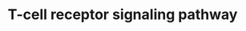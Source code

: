 ---
annotations:
- id: CL:0000084
  parent: native cell
  type: Cell Type Ontology
  value: T cell
- id: PW:0000821
  parent: signaling pathway
  type: Pathway Ontology
  value: T cell receptor signaling pathway
authors:
- A.Pandey
- MaintBot
- Thomas
- Khanspers
- NetPath
- AlexanderPico
- Zari
- Evelo
- Mkutmon
- AMTan
- Eweitz
- Egonw
description: The T-cell antigen receptor (TCR) complex is composed of a ligand-binding
  subunit, the α and β chains, and a signaling subunit, namely the CD3ε, γ and δ chains
  and the TCRζ chain. This complex participates in T-cell activation upon the presentation
  of the antigen peptide (derived from the foreign antigen) bound to the MHC (Class
  I and Class II) residing on antigen-presenting cells (APCs), including dendritic
  cells, macrophages and B cells. Co-stimulatory receptors, such as CD2, CD28, CD4,
  CD8, and integrin molecules, contribute to signal transduction by modulating the
  response threshold. All the above components along with accessory proteins essential
  for MHC are a part of the immunological synapse that initiates T-cell activation.  Protein
  tyrosine phosphorylation mediated by the Src family kinases Lck and Fyn, in turn
  regulated by CD45, is the initial event in TCR signaling. Lck is activated by the
  interaction of MHC and CD4 or CD8. It then induces the phosphorylation and activation
  of TCR-CD3 complex and eventually mediates Fyn activation. The activated Src kinases
  phosphorylate ITAMs (Immune receptor tyrosine-based activation motifs) present on
  CD3γ, δ, ε and ζ chain. The 70-kd ζ chain–associated protein kinase (ZAP70) is then
  recruited to the ITAMs followed by its phosphorylation and subsequent activation
  which results in further amplification of the response. These activated PTKs induce
  tyrosine phosphorylation of several polypeptides, including the transmembrane adaptor
  LAT (Linker Activator for T-Cells). Protein tyrosine phosphorylation subsequently
  leads to the activation of multiple pathways, including ERK (Extracellular Signal
  Regulated Kinase), JNK (c-Jun N-terminal Kinase), NF-κB (Nuclear factor of kappa
  light polypeptide gene enhancer in B-cells 1) and NFAT(Nuclear Factor of Activated
  T-Cells) pathways, which ultimately induce effector functions.  CD28 ligation by
  B7-1 or B7-2 helps in bringing the T-Cell and Antigen Presenting Cell membranes
  into close proximity. This event also provides a co-stimulatory signal leading to
  the production of IL-2 and T- cell activation. Besides CD28, many other transmembrane
  receptors also modulate specific elements of TCR signaling. CD28 and CD45 activate
  Lck which in turn induces the phosphorylation and activation of the TCR-CD3 complex
  and consequently, the tyrosine kinases Fyn and ZAP70. CD45 plays a role in antagonizing
  the effect of inhibitory proteins on T-cell activation. ZAP70 induces activation
  of LAT (Linker for Activation of T-Cells), an integral membrane adaptor protein
  which further binds to GADS (Growth Factor Receptor-Bound Protein-2-Related Adaptor
  Protein-2), SLP76 (SH2 Domain-Containing Leukocyte Protein-76), and ITK (IL-2 inducible
  T-cell kinase). This complex facilitates the activation of PLCG1 (Phospholipase-C-Gamma1)
  that is responsible for the production of the second messengers DAG (Diacylglycerol)
  and IP3 (Inositol Triphosphate). DAG activates proteins including PKCθ (Protein
  Kinase-C-Theta) and Ras, whereas IP3 leads to Ca2+ release from ER and also facilitates
  influx of extracellular calcium. Increased intracellular Ca2+ activates the phosphatase
  Calcineurin that dephosphorylates NFAT which then enters the nucleus and promotes
  transcription.  Activated LAT also binds multiple adaptor proteins including GRB2,
  GRAP (GRB2- Related Adaptor Protein) and GADS to facilitate activation of serine/threonine
  kinases such as Raf1, MEK (MAPK/ERK Kinase) and dual-specificity kinases ERK1/2
  that are involved in activation of MAPKs (Mitogen activated protein kinases) resulting
  in the induction of transcription factor Elk1.  ZAP70 also activates IKKs via the
  CARD11 (Caspase recruitment domain family, member 11) -BCL10 (B-Cell CLL/lymphoma-10)-MALT1
  (Mucosa Associated Lymphoid Tissue Lymphoma Translocation Gene-1) complex and MAP3K
  (activated by PKCθ) which in turn relieve NF-κB of IκB (NF-kappa-B inhibitor beta)
  and allow its nuclear translocation and transcriptional activation. ZAP70 also activates
  p38 via Vav, Rac and MKK3/6 (Mitogen-Activated Protein Kinase Kinase-3 / Mitogen-Activated
  Protein Kinase Kinase-6). p38 then activates the transcription factor ATF2 (Activating
  Transcription Factor-2).  Activated Rac also activates JNK via MEKK1 and MKK4/7
  (MKK4 (Mitogen-Activated Protein Kinase Kinase-4/ Mitogen-Activated Protein Kinase
  Kinase-7) which eventually leads to activation of c-Jun mediated transcription.  SIT
  (SHP2-Interacting Transmembrane Adaptor Protein) and CTLA4 (Cytotoxic T-Lymphocyte
  Antigen-4) are transmembrane adaptor proteins that interact with the SHP2 (SH2-containing
  Protein tyrosine Phosphatase-2) and negatively regulate T-cell activation by inhibiting
  the phosphorylation of Fyn and CD28 respectively. CTLA4 has a greater affinity for
  its B7-1/B7-2ligands in comparison toCD28 and thus competes for them. During T-cell
  activation CTLA4 is endocytosed to quicken the response. ZAP70 facilitates translocation
  of CTLA4 to the membrane when the response needs to be controlled. PAG (Phosphoprotein
  Associated with Glycosphingolipid Microdomains), a transmembrane adaptor molecule
  is associated with CSK (c-Src Tyrosine Kinase), an inhibitor of Src-related protein
  tyrosine kinases. Overexpression of PAG inhibits TCR-mediated responses.  Dual specificity
  phosphatase 3 (DUSP3) or VHR is also induced by ZAP70 which consequently down regulates
  ERK activation and thus controls T-cell response.  Please access this pathway at
  [http://www.netpath.org/netslim/tcr_pathway.html NetSlim] database.
last-edited: 2022-02-04
ndex: 8a3527f1-8b61-11eb-9e72-0ac135e8bacf
organisms:
- Homo sapiens
redirect_from:
- /index.php/Pathway:WP69
- /instance/WP69
revision: null
schema-jsonld:
- '@context': https://schema.org/
  '@id': https://wikipathways.github.io/pathways/WP69.html
  '@type': Dataset
  creator:
    '@type': Organization
    name: WikiPathways
  description: The T-cell antigen receptor (TCR) complex is composed of a ligand-binding
    subunit, the α and β chains, and a signaling subunit, namely the CD3ε, γ and δ
    chains and the TCRζ chain. This complex participates in T-cell activation upon
    the presentation of the antigen peptide (derived from the foreign antigen) bound
    to the MHC (Class I and Class II) residing on antigen-presenting cells (APCs),
    including dendritic cells, macrophages and B cells. Co-stimulatory receptors,
    such as CD2, CD28, CD4, CD8, and integrin molecules, contribute to signal transduction
    by modulating the response threshold. All the above components along with accessory
    proteins essential for MHC are a part of the immunological synapse that initiates
    T-cell activation.  Protein tyrosine phosphorylation mediated by the Src family
    kinases Lck and Fyn, in turn regulated by CD45, is the initial event in TCR signaling.
    Lck is activated by the interaction of MHC and CD4 or CD8. It then induces the
    phosphorylation and activation of TCR-CD3 complex and eventually mediates Fyn
    activation. The activated Src kinases phosphorylate ITAMs (Immune receptor tyrosine-based
    activation motifs) present on CD3γ, δ, ε and ζ chain. The 70-kd ζ chain–associated
    protein kinase (ZAP70) is then recruited to the ITAMs followed by its phosphorylation
    and subsequent activation which results in further amplification of the response.
    These activated PTKs induce tyrosine phosphorylation of several polypeptides,
    including the transmembrane adaptor LAT (Linker Activator for T-Cells). Protein
    tyrosine phosphorylation subsequently leads to the activation of multiple pathways,
    including ERK (Extracellular Signal Regulated Kinase), JNK (c-Jun N-terminal Kinase),
    NF-κB (Nuclear factor of kappa light polypeptide gene enhancer in B-cells 1) and
    NFAT(Nuclear Factor of Activated T-Cells) pathways, which ultimately induce effector
    functions.  CD28 ligation by B7-1 or B7-2 helps in bringing the T-Cell and Antigen
    Presenting Cell membranes into close proximity. This event also provides a co-stimulatory
    signal leading to the production of IL-2 and T- cell activation. Besides CD28,
    many other transmembrane receptors also modulate specific elements of TCR signaling.
    CD28 and CD45 activate Lck which in turn induces the phosphorylation and activation
    of the TCR-CD3 complex and consequently, the tyrosine kinases Fyn and ZAP70. CD45
    plays a role in antagonizing the effect of inhibitory proteins on T-cell activation.
    ZAP70 induces activation of LAT (Linker for Activation of T-Cells), an integral
    membrane adaptor protein which further binds to GADS (Growth Factor Receptor-Bound
    Protein-2-Related Adaptor Protein-2), SLP76 (SH2 Domain-Containing Leukocyte Protein-76),
    and ITK (IL-2 inducible T-cell kinase). This complex facilitates the activation
    of PLCG1 (Phospholipase-C-Gamma1) that is responsible for the production of the
    second messengers DAG (Diacylglycerol) and IP3 (Inositol Triphosphate). DAG activates
    proteins including PKCθ (Protein Kinase-C-Theta) and Ras, whereas IP3 leads to
    Ca2+ release from ER and also facilitates influx of extracellular calcium. Increased
    intracellular Ca2+ activates the phosphatase Calcineurin that dephosphorylates
    NFAT which then enters the nucleus and promotes transcription.  Activated LAT
    also binds multiple adaptor proteins including GRB2, GRAP (GRB2- Related Adaptor
    Protein) and GADS to facilitate activation of serine/threonine kinases such as
    Raf1, MEK (MAPK/ERK Kinase) and dual-specificity kinases ERK1/2 that are involved
    in activation of MAPKs (Mitogen activated protein kinases) resulting in the induction
    of transcription factor Elk1.  ZAP70 also activates IKKs via the CARD11 (Caspase
    recruitment domain family, member 11) -BCL10 (B-Cell CLL/lymphoma-10)-MALT1 (Mucosa
    Associated Lymphoid Tissue Lymphoma Translocation Gene-1) complex and MAP3K (activated
    by PKCθ) which in turn relieve NF-κB of IκB (NF-kappa-B inhibitor beta) and allow
    its nuclear translocation and transcriptional activation. ZAP70 also activates
    p38 via Vav, Rac and MKK3/6 (Mitogen-Activated Protein Kinase Kinase-3 / Mitogen-Activated
    Protein Kinase Kinase-6). p38 then activates the transcription factor ATF2 (Activating
    Transcription Factor-2).  Activated Rac also activates JNK via MEKK1 and MKK4/7
    (MKK4 (Mitogen-Activated Protein Kinase Kinase-4/ Mitogen-Activated Protein Kinase
    Kinase-7) which eventually leads to activation of c-Jun mediated transcription.  SIT
    (SHP2-Interacting Transmembrane Adaptor Protein) and CTLA4 (Cytotoxic T-Lymphocyte
    Antigen-4) are transmembrane adaptor proteins that interact with the SHP2 (SH2-containing
    Protein tyrosine Phosphatase-2) and negatively regulate T-cell activation by inhibiting
    the phosphorylation of Fyn and CD28 respectively. CTLA4 has a greater affinity
    for its B7-1/B7-2ligands in comparison toCD28 and thus competes for them. During
    T-cell activation CTLA4 is endocytosed to quicken the response. ZAP70 facilitates
    translocation of CTLA4 to the membrane when the response needs to be controlled.
    PAG (Phosphoprotein Associated with Glycosphingolipid Microdomains), a transmembrane
    adaptor molecule is associated with CSK (c-Src Tyrosine Kinase), an inhibitor
    of Src-related protein tyrosine kinases. Overexpression of PAG inhibits TCR-mediated
    responses.  Dual specificity phosphatase 3 (DUSP3) or VHR is also induced by ZAP70
    which consequently down regulates ERK activation and thus controls T-cell response.  Please
    access this pathway at [http://www.netpath.org/netslim/tcr_pathway.html NetSlim]
    database.
  keywords:
  - AKT1
  - ATF2
  - BCL10
  - CARD11
  - CBL
  - CBLB
  - CCR5
  - CD247
  - CD28
  - CD3D
  - CD3E
  - CD3G
  - CD4
  - CD83
  - CD8A
  - CDC42
  - CHUK
  - CREB1
  - CRK
  - CRKL
  - DBNL
  - FAS
  - FOS
  - FYB
  - FYN
  - GAB2
  - GATA3
  - GRAP2
  - GRB2
  - HRAS
  - ICOS
  - IKBKB
  - IKBKG
  - IL15RA
  - IL17A
  - IL1A
  - IL1B
  - IL6
  - IL9
  - IRF4
  - ITK
  - ITPR1
  - JUN
  - LAT
  - LCK
  - LCP2
  - MALT1
  - MAP2K1
  - MAP2K2
  - MAP3K14
  - MAP3K7
  - MAP3K8
  - MAP4K1
  - MAPK1
  - MAPK14
  - MAPK3
  - MAPK8
  - MAPK9
  - NCK1
  - NFATC1
  - NFATC2
  - NFKB1
  - NFKBIA
  - OPRM1
  - PAK1
  - PDPK1
  - PIK3R1
  - PIK3R2
  - PLCG1
  - PRKCD
  - PRKCQ
  - PSTPIP1
  - PTK2B
  - PTPN11
  - RAF1
  - REL
  - RELA
  - RIPK2
  - SH2B3
  - SHC1
  - SKAP1
  - SOS1
  - TGFB1
  - TNFRSF9
  - TRA@
  - TRAF6
  - TRB@
  - VAV1
  - VAV3
  - VIM
  - WAS
  - ZAP70
  license: CC0
  name: T-cell receptor signaling pathway
seo: CreativeWork
title: T-cell receptor signaling pathway
wpid: WP69
---